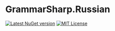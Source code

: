 # GrammarSharp.Russian

[![Latest NuGet version](https://img.shields.io/nuget/v/GrammarSharp.Russian)](https://www.nuget.org/packages/GrammarSharp.Russian/)
[![MIT License](https://img.shields.io/github/license/Chasmical/GrammarSharp)](../LICENSE)


